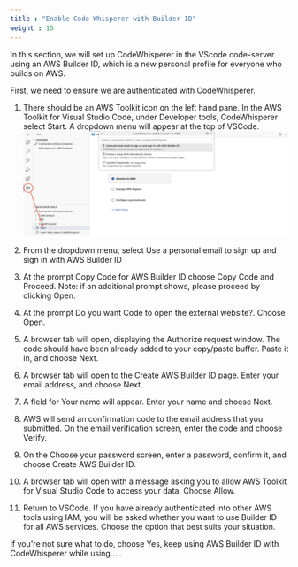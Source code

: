 ```yaml
---
title : "Enable Code Whisperer with Builder ID"
weight : 15
---
```


In this section, we will set up CodeWhisperer in the VScode code-server using an AWS Builder ID, which is a new personal profile for everyone who builds on AWS.

First, we need to ensure we are authenticated with CodeWhisperer.

1. There should be an AWS Toolkit icon on the left hand pane. In the AWS Toolkit for Visual Studio Code, under Developer tools, CodeWhisperer select Start. A dropdown menu will appear at the top of VSCode.
![AWSToolkit Setup](/static/CWStartweb.png)

2. From the dropdown menu, select Use a personal email to sign up and sign in with AWS Builder ID

3. At the prompt Copy Code for AWS Builder ID choose Copy Code and Proceed. Note: if an additional prompt shows, please proceed by clicking Open.

4. At the prompt Do you want Code to open the external website?. Choose Open.

5. A browser tab will open, displaying the Authorize request window. The code should have been already added to your copy/paste buffer. Paste it in, and choose Next.

6. A browser tab will open to the Create AWS Builder ID page. Enter your email address, and choose Next.

7. A field for Your name will appear. Enter your name and choose Next.

8. AWS will send an confirmation code to the email address that you submitted. On the email verification screen, enter the code and choose Verify.

9. On the Choose your password screen, enter a password, confirm it, and choose Create AWS Builder ID.

10. A browser tab will open with a message asking you to allow AWS Toolkit for Visual Studio Code to access your data. Choose Allow.

11. Return to VSCode. If you have already authenticated into other AWS tools using IAM, you will be asked whether you want to use Builder ID for all AWS services. Choose the option that best suits your situation.

If you're not sure what to do, choose Yes, keep using AWS Builder ID with CodeWhisperer while using.....

